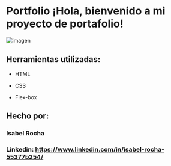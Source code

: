 # Portfolio ¡Hola, bienvenido a mi proyecto de portafolio!

![imagen]()  
## Herramientas utilizadas:

* HTML

* CSS

* Flex-box

## Hecho por:

### Isabel Rocha

### Linkedin: https://www.linkedin.com/in/isabel-rocha-55377b254/
